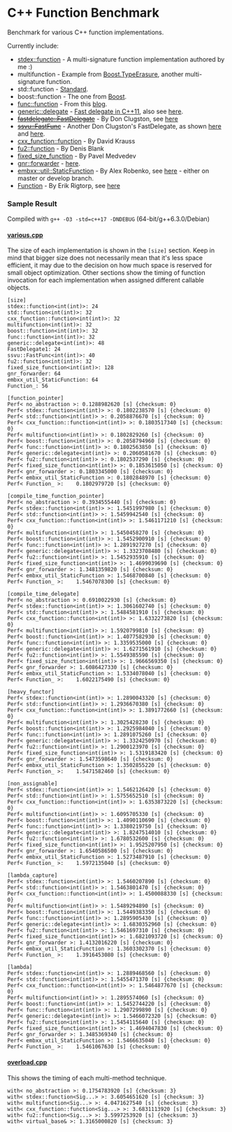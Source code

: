 C++ Function Benchmark
======================

Benchmark for various C++ function implementations.

Currently include:
- [stdex::function](stdex.hpp) - A multi-signature function implementation authored by me :)
- multifunction - Example from [Boost.TypeErasure](http://www.boost.org/doc/html/boost_typeerasure/examples.html#boost_typeerasure.examples.multifunction), another multi-signature function.
- std::function - [Standard](http://en.cppreference.com/w/cpp/utility/functional/function).
- boost::function - The one from [Boost](http://www.boost.org/doc/libs/1_55_0/doc/html/function.html).
- [func::function](function.h) - From this [blog](http://probablydance.com/2013/01/13/a-faster-implementation-of-stdfunction/).
- [generic::delegate](delegate.hpp) - [Fast delegate in C++11](http://codereview.stackexchange.com/questions/14730/impossibly-fast-delegate-in-c11), also see [here](https://github.com/user1095108/generic).
- [~~fastdelegate::FastDelegate~~](clugston_styled/FastDelegate.h) - By Don Clugston, see [here](https://www.codeproject.com/Articles/7150/Member-Function-Pointers-and-the-Fastest-Possible)
- [~~ssvu::FastFunc~~](clugston_styled/FastFunc.hpp) - Another Don Clugston's FastDelegate, as shown [here](https://gist.github.com/SuperV1234/6462221) and [here](https://groups.google.com/a/isocpp.org/forum/#!topic/std-discussion/QgvHF7YMi3o).
- [cxx_function::function](https://github.com/potswa/cxx_function) - By David Krauss
- [fu2::function](http://naios.github.io/function2/) - By Denis Blank
- [fixed_size_function](https://github.com/pmed/fixed_size_function) - By Pavel Medvedev
- [gnr::forwarder](forwarder.hpp) - [here](https://github.com/user1095108/generic).
- [embxx::util::StaticFunction](StaticFunction.h) - By Alex Robenko, see [here](https://github.com/arobenko/embxx) - either on master or develop branch.
- [Function](Function.h) - By Erik Rigtorp, see [here](https://github.com/rigtorp/Function)

### Sample Result
Compiled with `g++ -O3 -std=c++17 -DNDEBUG` (64-bit/g++6.3.0/Debian)

#### [various.cpp](various.cpp)
The size of each implementation is shown in the `[size]` section.
Keep in mind that bigger size does not necessarily mean that it's less space efficient, it may due to the decision on how much space is reserved for small object optimization.
Other sections show the timing of function invocation for each implementation when assigned different callable objects.
```
[size]
stdex::function<int(int)>: 24
std::function<int(int)>: 32
cxx_function::function<int(int)>: 32
multifunction<int(int)>: 32
boost::function<int(int)>: 32
func::function<int(int)>: 32
generic::delegate<int(int)>: 48
FastDelegate1: 24
ssvu::FastFunc<int(int)>: 40
fu2::function<int(int)>: 32
fixed_size_function<int(int)>: 128
gnr_forwarder: 64
embxx_util_StaticFunction: 64
Function_: 56

[function_pointer]
Perf< no_abstraction >: 0.1288982620 [s] {checksum: 0}
Perf< stdex::function<int(int)> >: 0.1802238570 [s] {checksum: 0}
Perf< std::function<int(int)> >: 0.2058876670 [s] {checksum: 0}
Perf< cxx_function::function<int(int)> >: 0.1803517340 [s] {checksum: 0}
Perf< multifunction<int(int)> >: 0.1802829260 [s] {checksum: 0}
Perf< boost::function<int(int)> >: 0.2058794960 [s] {checksum: 0}
Perf< func::function<int(int)> >: 0.1802563850 [s] {checksum: 0}
Perf< generic::delegate<int(int)> >: 0.2060581670 [s] {checksum: 0}
Perf< fu2::function<int(int)> >: 0.1802537290 [s] {checksum: 0}
Perf< fixed_size_function<int(int)> >: 0.1853615050 [s] {checksum: 0}
Perf< gnr_forwarder >: 0.1803345000 [s] {checksum: 0}
Perf< embxx_util_StaticFunction >: 0.1802848970 [s] {checksum: 0}
Perf< Function_ >:    0.1802979720 [s] {checksum: 0}

[compile_time_function_pointer]
Perf< no_abstraction >: 0.3934555440 [s] {checksum: 0}
Perf< stdex::function<int(int)> >: 1.5451997980 [s] {checksum: 0}
Perf< std::function<int(int)> >: 1.5459942540 [s] {checksum: 0}
Perf< cxx_function::function<int(int)> >: 1.5461171210 [s] {checksum: 0}
Perf< multifunction<int(int)> >: 1.5450458270 [s] {checksum: 0}
Perf< boost::function<int(int)> >: 1.5452900910 [s] {checksum: 0}
Perf< func::function<int(int)> >: 1.2891927270 [s] {checksum: 0}
Perf< generic::delegate<int(int)> >: 1.3323708480 [s] {checksum: 0}
Perf< fu2::function<int(int)> >: 1.5452935910 [s] {checksum: 0}
Perf< fixed_size_function<int(int)> >: 1.4699039690 [s] {checksum: 0}
Perf< gnr_forwarder >: 1.3481359820 [s] {checksum: 0}
Perf< embxx_util_StaticFunction >: 1.5468700840 [s] {checksum: 0}
Perf< Function_ >:    1.5467078300 [s] {checksum: 0}

[compile_time_delegate]
Perf< no_abstraction >: 0.6910022930 [s] {checksum: 0}
Perf< stdex::function<int(int)> >: 1.3061602740 [s] {checksum: 0}
Perf< std::function<int(int)> >: 1.5484581910 [s] {checksum: 0}
Perf< cxx_function::function<int(int)> >: 1.6332273820 [s] {checksum: 0}
Perf< multifunction<int(int)> >: 1.5920799810 [s] {checksum: 0}
Perf< boost::function<int(int)> >: 1.4077582930 [s] {checksum: 0}
Perf< func::function<int(int)> >: 1.3359535000 [s] {checksum: 0}
Perf< generic::delegate<int(int)> >: 1.6271561910 [s] {checksum: 0}
Perf< fu2::function<int(int)> >: 1.5549385590 [s] {checksum: 0}
Perf< fixed_size_function<int(int)> >: 1.9666569350 [s] {checksum: 0}
Perf< gnr_forwarder >: 1.6086427330 [s] {checksum: 0}
Perf< embxx_util_StaticFunction >: 1.5334078040 [s] {checksum: 0}
Perf< Function_ >:    1.6022175490 [s] {checksum: 0}

[heavy_functor]
Perf< stdex::function<int(int)> >: 1.2890043320 [s] {checksum: 0}
Perf< std::function<int(int)> >: 1.2936670380 [s] {checksum: 0}
Perf< cxx_function::function<int(int)> >: 1.3891772660 [s] {checksum: 0}
Perf< multifunction<int(int)> >: 1.3025428230 [s] {checksum: 0}
Perf< boost::function<int(int)> >: 1.2925984040 [s] {checksum: 0}
Perf< func::function<int(int)> >: 1.2891075260 [s] {checksum: 0}
Perf< generic::delegate<int(int)> >: 1.3324250970 [s] {checksum: 0}
Perf< fu2::function<int(int)> >: 1.2900123970 [s] {checksum: 0}
Perf< fixed_size_function<int(int)> >: 1.5319183420 [s] {checksum: 0}
Perf< gnr_forwarder >: 1.5473598640 [s] {checksum: 0}
Perf< embxx_util_StaticFunction >: 1.3502855220 [s] {checksum: 0}
Perf< Function_ >:    1.5471582460 [s] {checksum: 0}

[non_assignable]
Perf< stdex::function<int(int)> >: 1.5462126420 [s] {checksum: 0}
Perf< std::function<int(int)> >: 1.5755652510 [s] {checksum: 0}
Perf< cxx_function::function<int(int)> >: 1.6353873220 [s] {checksum: 0}
Perf< multifunction<int(int)> >: 1.6095705330 [s] {checksum: 0}
Perf< boost::function<int(int)> >: 1.4090110690 [s] {checksum: 0}
Perf< func::function<int(int)> >: 1.3380219750 [s] {checksum: 0}
Perf< generic::delegate<int(int)> >: 1.8247514010 [s] {checksum: 0}
Perf< fu2::function<int(int)> >: 1.6780532600 [s] {checksum: 0}
Perf< fixed_size_function<int(int)> >: 1.9525207950 [s] {checksum: 0}
Perf< gnr_forwarder >: 1.6540586500 [s] {checksum: 0}
Perf< embxx_util_StaticFunction >: 1.5273487910 [s] {checksum: 0}
Perf< Function_ >:    1.5972135040 [s] {checksum: 0}

[lambda_capture]
Perf< stdex::function<int(int)> >: 1.5460207890 [s] {checksum: 0}
Perf< std::function<int(int)> >: 1.5463801470 [s] {checksum: 0}
Perf< cxx_function::function<int(int)> >: 1.4500088330 [s] {checksum: 0}
Perf< multifunction<int(int)> >: 1.5489294890 [s] {checksum: 0}
Perf< boost::function<int(int)> >: 1.5449383350 [s] {checksum: 0}
Perf< func::function<int(int)> >: 1.2895905430 [s] {checksum: 0}
Perf< generic::delegate<int(int)> >: 1.6830352960 [s] {checksum: 0}
Perf< fu2::function<int(int)> >: 1.5461697310 [s] {checksum: 0}
Perf< fixed_size_function<int(int)> >: 1.6821093720 [s] {checksum: 0}
Perf< gnr_forwarder >: 1.4132016220 [s] {checksum: 0}
Perf< embxx_util_StaticFunction >: 1.3603302370 [s] {checksum: 0}
Perf< Function_ >:    1.3916453080 [s] {checksum: 0}

[lambda]
Perf< stdex::function<int(int)> >: 1.2889468560 [s] {checksum: 0}
Perf< std::function<int(int)> >: 1.5455471370 [s] {checksum: 0}
Perf< cxx_function::function<int(int)> >: 1.5464877670 [s] {checksum: 0}
Perf< multifunction<int(int)> >: 1.2895574060 [s] {checksum: 0}
Perf< boost::function<int(int)> >: 1.5452744220 [s] {checksum: 0}
Perf< func::function<int(int)> >: 1.2907299890 [s] {checksum: 0}
Perf< generic::delegate<int(int)> >: 1.5466072320 [s] {checksum: 0}
Perf< fu2::function<int(int)> >: 1.5454115640 [s] {checksum: 0}
Perf< fixed_size_function<int(int)> >: 1.4694047830 [s] {checksum: 0}
Perf< gnr_forwarder >: 1.3485369340 [s] {checksum: 0}
Perf< embxx_util_StaticFunction >: 1.5466635040 [s] {checksum: 0}
Perf< Function_ >:    1.5461067630 [s] {checksum: 0}
```

#### [overload.cpp](overload.cpp)
This shows the timing of each multi-method technique.
```
with< no_abstraction >: 0.1754783920 [s] {checksum: 3}
with< stdex::function<Sig...> >: 3.6054651620 [s] {checksum: 3}
with< multifunction<Sig...> >: 4.0471627540 [s] {checksum: 3}
with< cxx_function::function<Sig...> >: 3.6831113920 [s] {checksum: 3}
with< fu2::function<Sig...> >: 3.5997253920 [s] {checksum: 3}
with< virtual_base& >: 1.3165000820 [s] {checksum: 3}
```
